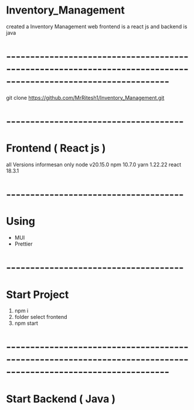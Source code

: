 # Inventory_Management

created a Inventory Management web frontend is a react js and backend is java

# --------------------------------------------------------------------------------------------------------------

git clone https://github.com/MrRitesh1/Inventory_Management.git

# -------------------------------------

# Frontend ( React js )

all Versions informesan only
node v20.15.0
npm 10.7.0
yarn 1.22.22
react 18.3.1

# -------------------------------------

# Using

- MUI
- Prettier

# -------------------------------------

# Start Project

1. npm i
2. folder select frontend
3. npm start

# --------------------------------------------------------------------------------------------------------------

# Start Backend ( Java )

